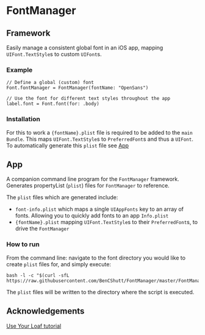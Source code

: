 #  FontManager

## Framework

Easily manage a consistent global font in an iOS app, mapping `UIFont.TextStyle`s  to custom `UIFont`s.

### Example

```
// Define a global (custom) font
Font.fontManager = FontManager(fontName: "OpenSans")

// Use the font for different text styles throughout the app  
label.font = Font.font(for: .body)
```

### Installation

For this to work a `{fontName}.plist` file is required to be added to the `main` `Bundle`.
This maps `UIFont.TextStyle`s to `PreferredFont`s and thus a `UIFont`.
To automatically generate this `plist` file see [App](#App)

## App

A companion command line program for the `FontManager` framework.
Generates propertyList (`plist`) files for `FontManager` to reference.

The `plist` files which are generated include:
* `font-info.plist` which maps a single `UIAppFonts` key to an array of fonts. Allowing you to quickly add fonts to an app `Info.plist`
* `{fontName}.plist` mapping `UIFont.TextStyle`s to their `PreferredFont`s, to drive the `FontManager`

### How to run

From the command line: navigate to the font directory you would like to create `plist` files for, and simply execute:
```
bash -l -c "$(curl -sfL https://raw.githubusercontent.com/BenCShutt/FontManager/master/FontManagerApp/fontManagerApp.sh)"
```
The `plist` files will be written to the directory where the script is executed.

## Acknowledgements

[Use Your Loaf tutorial](https://useyourloaf.com/blog/using-a-custom-font-with-dynamic-type/)
